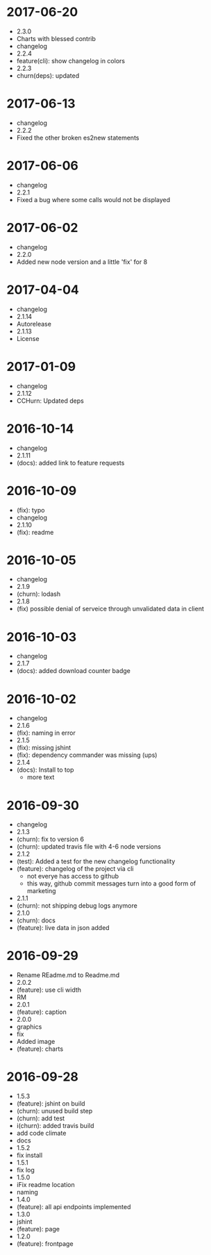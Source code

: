 2017-06-20
==========

  * 2.3.0
  * Charts with blessed contrib
  * changelog
  * 2.2.4
  * feature(cli): show changelog in colors
  * 2.2.3
  * churn(deps): updated

2017-06-13
==========

  * changelog
  * 2.2.2
  * Fixed the other broken es2new statements

2017-06-06
==========

  * changelog
  * 2.2.1
  * Fixed a bug where some calls would not be displayed

2017-06-02
==========

  * changelog
  * 2.2.0
  * Added new node version and a little 'fix' for 8

2017-04-04
==========

  * changelog
  * 2.1.14
  * Autorelease
  * 2.1.13
  * License

2017-01-09
==========

  * changelog
  * 2.1.12
  * CCHurn: Updated deps

2016-10-14
==========

  * changelog
  * 2.1.11
  * (docs): added link to feature requests

2016-10-09
==========

  * (fix): typo
  * changelog
  * 2.1.10
  * (fix): readme

2016-10-05
==========

  * changelog
  * 2.1.9
  * (churn): lodash
  * 2.1.8
  * (fix) possible denial of serveice through unvalidated data in client

2016-10-03
==========

  * changelog
  * 2.1.7
  * (docs): added download counter badge

2016-10-02
==========

  * changelog
  * 2.1.6
  * (fix): naming in error
  * 2.1.5
  * (fix): missing jshint
  * (fix): dependency commander was missing (ups)
  * 2.1.4
  * (docs): Install to top
    * more text

2016-09-30
==========

  * changelog
  * 2.1.3
  * (churn): fix to version 6
  * (churn): updated travis file with 4-6 node versions
  * 2.1.2
  * (test): Added a test for the new changelog functionality
  * (feature): changelog of the project via cli
    * not everye has access to github
    * this way, github commit messages turn into a good form of marketing
  * 2.1.1
  * (churn): not shipping debug logs anymore
  * 2.1.0
  * (churn): docs
  * (feature): live data in json added

2016-09-29
==========

  * Rename REadme.md to Readme.md
  * 2.0.2
  * (feature): use cli width
  * RM
  * 2.0.1
  * (feature): caption
  * 2.0.0
  * graphics
  * fix
  * Added image
  * (feature): charts

2016-09-28
==========

  * 1.5.3
  * (feature): jshint on build
  * (churn): unused build step
  * (churn): add test
  * i(churn): added travis build
  * add code climate
  * docs
  * 1.5.2
  * fix install
  * 1.5.1
  * fix log
  * 1.5.0
  * iFix readme location
  * naming
  * 1.4.0
  * (feature): all api endpoints implemented
  * 1.3.0
  * jshint
  * (feature): page
  * 1.2.0
  * (feature): frontpage
